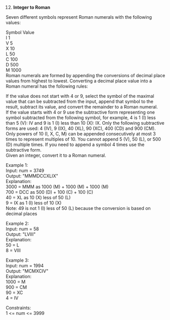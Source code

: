 12. **Integer to Roman**

Seven different symbols represent Roman numerals with the following values:<br>

Symbol Value<br>
I 1<br>
V 5<br>
X 10<br>
L 50<br>
C 100<br>
D 500<br>
M 1000<br>
Roman numerals are formed by appending the conversions of decimal place values from highest to lowest. Converting a decimal place value into a Roman numeral has the following rules:<br>

If the value does not start with 4 or 9, select the symbol of the maximal value that can be subtracted from the input, append that symbol to the result, subtract its value, and convert the remainder to a Roman numeral.<br>
If the value starts with 4 or 9 use the subtractive form representing one symbol subtracted from the following symbol, for example, 4 is 1 (I) less than 5 (V): IV and 9 is 1 (I) less than 10 (X): IX. Only the following subtractive forms are used: 4 (IV), 9 (IX), 40 (XL), 90 (XC), 400 (CD) and 900 (CM).<br>
Only powers of 10 (I, X, C, M) can be appended consecutively at most 3 times to represent multiples of 10. You cannot append 5 (V), 50 (L), or 500 (D) multiple times. If you need to append a symbol 4 times use the subtractive form.<br>
Given an integer, convert it to a Roman numeral.<br>

Example 1:<br>
Input: num = 3749<br>
Output: "MMMDCCXLIX"<br>
Explanation:<br>
3000 = MMM as 1000 (M) + 1000 (M) + 1000 (M)<br>
700 = DCC as 500 (D) + 100 (C) + 100 (C)<br>
40 = XL as 10 (X) less of 50 (L)<br>
9 = IX as 1 (I) less of 10 (X)<br>
Note: 49 is not 1 (I) less of 50 (L) because the conversion is based on decimal places<br>

Example 2:<br>
Input: num = 58<br>
Output: "LVIII"<br>
Explanation:<br>
50 = L<br>
8 = VIII<br>

Example 3:<br>
Input: num = 1994<br>
Output: "MCMXCIV"<br>
Explanation:<br>
1000 = M<br>
900 = CM<br>
90 = XC<br>
4 = IV<br>

Constraints:<br>
1 <= num <= 3999

